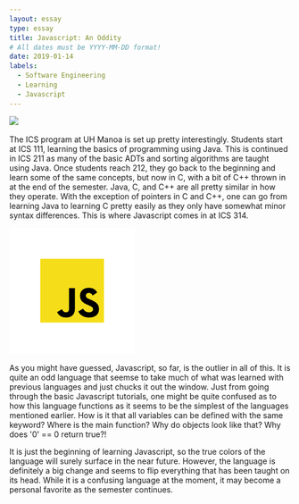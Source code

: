 ```yaml
---
layout: essay
type: essay
title: Javascript: An Oddity
# All dates must be YYYY-MM-DD format!
date: 2019-01-14
labels:
  - Software Engineering
  - Learning
  - Javascript
---
```


<img class="ui tiny left circular floated image" src="../images/software-code.jpg">

The ICS program at UH Manoa is set up pretty interestingly. Students start at ICS 111, learning the basics of programming using Java. This is continued in ICS 211 as many of the basic ADTs and sorting algorithms are taught using Java. Once students reach 212, they go back to the beginning and learn some of the same concepts, but now in C, with a bit of C++ thrown in at the end of the semester. Java, C, and C++ are all pretty similar in how they operate. With the exception of pointers in C and C++, one can go from learning Java to learning C pretty easily as they only have somewhat minor syntax differences. This is where Javascript comes in at ICS 314.

<img class="ui tiny left circular floated image" src="../images/js.png">

As you might have guessed, Javascript, so far, is the outlier in all of this. It is quite an odd language that seemse to take much of what was learned with previous languages and just chucks it out the window. Just from going through the basic Javascript tutorials, one might be quite confused as to how this language functions as it seems to be the simplest of the languages mentioned earlier. How is it that all variables can be defined with the same keyword? Where is the main function? Why do objects look like that? Why does '0' == 0 return true?! 

It is just the beginning of learning Javascript, so the true colors of the language will surely surface in the near future. However, the language is definitely a big change and seems to flip everything that has been taught on its head. While it is a confusing language at the moment, it may become a personal favorite as the semester continues.

